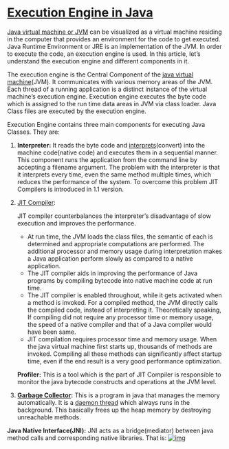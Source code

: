 # [Execution Engine in Java](https://www.geeksforgeeks.org/execution-engine-in-java/)

[Java virtual machine or JVM](https://www.geeksforgeeks.org/differences-jdk-jre-jvm/) can be visualized as a virtual machine residing in the computer that provides an environment for the code to get executed. Java Runtime Environment or JRE is an implementation of the JVM. In order to execute the code, an execution engine is used. In this article, let’s understand the execution engine and different components in it.

The execution engine is the Central Component of the [java virtual machine](https://www.geeksforgeeks.org/jvm-works-jvm-architecture/)(JVM). It communicates with various memory areas of the JVM. Each thread of a running application is a distinct instance of the virtual machine’s execution engine. Execution engine executes the byte code which is assigned to the run time data areas in JVM via class loader. Java Class files are executed by the execution engine.

Execution Engine contains three main components for executing Java Classes. They are:

1. **Interpreter:** It reads the byte code and [interprets](https://www.geeksforgeeks.org/compiler-vs-interpreter-2/)(convert) into the machine code(native code) and executes them in a sequential manner. This component runs the application from the command line by accepting a filename argument. The problem with the interpreter is that it interprets every time, even the same method multiple times, which reduces the performance of the system. To overcome this problem JIT Compilers is introduced in 1.1 version.

2. [JIT Compiler](https://www.geeksforgeeks.org/just-in-time-compiler/):

	 

	JIT compiler counterbalances the interpreter’s disadvantage of slow execution and improves the performance.

	- At run time, the JVM loads the class files, the semantic of each is determined and appropriate computations are performed. The additional processor and memory usage during interpretation makes a Java application perform slowly as compared to a native application.
	- The JIT compiler aids in improving the performance of Java programs by compiling bytecode into native machine code at run time.
	- The JIT compiler is enabled throughout, while it gets activated when a method is invoked. For a compiled method, the JVM directly calls the compiled code, instead of interpreting it. Theoretically speaking, If compiling did not require any processor time or memory usage, the speed of a native compiler and that of a Java compiler would have been same.
	- JIT compilation requires processor time and memory usage. When the java virtual machine first starts up, thousands of methods are invoked. Compiling all these methods can significantly affect startup time, even if the end result is a very good performance optimization.

	**Profiler:** This is a tool which is the part of JIT Compiler is responsible to monitor the java bytecode constructs and operations at the JVM level.

3. **[Garbage Collector](https://www.geeksforgeeks.org/garbage-collection-java/):** This is a program in java that manages the memory automatically. It is a [daemon thread](https://www.geeksforgeeks.org/daemon-thread-java/) which always runs in the background. This basically frees up the heap memory by destroying unreachable methods.

**Java Native Interface(JNI):** JNI acts as a bridge(mediator) between java method calls and corresponding native libraries. That is:
[![img](https://media.geeksforgeeks.org/wp-content/uploads/20200421140603/Untitled-drawing43.jpg)](https://media.geeksforgeeks.org/wp-content/uploads/20200421140603/Untitled-drawing43.jpg)

